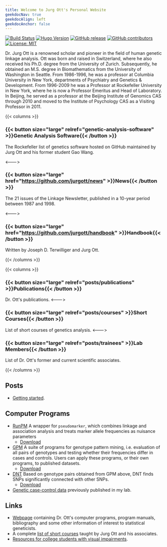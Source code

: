 ```yaml
---
title: Welcome to Jurg Ott's Personal Website
geekdocNav: true 
geekdocAlign: left
geekdocAnchor: false
---
```


<!-- markdownlint-capture -->
<!-- markdownlint-disable MD033 -->

<span class="badge-placeholder">[![Build Status](https://ci.thegeeklab.de/api/badges/thegeeklab/hugo-geekdoc/status.svg)](https://ci.thegeeklab.de/repos/thegeeklab/hugo-geekdoc)</span>
<span class="badge-placeholder">[![Hugo Version](https://img.shields.io/badge/hugo-0.112-blue.svg)](https://gohugo.io)</span>
<span class="badge-placeholder">[![GitHub release](https://img.shields.io/github/v/release/thegeeklab/hugo-geekdoc)](https://github.com/thegeeklab/hugo-geekdoc/releases/latest)</span>
<span class="badge-placeholder">[![GitHub contributors](https://img.shields.io/github/contributors/thegeeklab/hugo-geekdoc)](https://github.com/thegeeklab/hugo-geekdoc/graphs/contributors)</span>
<span class="badge-placeholder">[![License: MIT](https://img.shields.io/github/license/thegeeklab/hugo-geekdoc)](https://github.com/thegeeklab/hugo-geekdoc/blob/main/LICENSE)</span>

<!-- markdownlint-restore -->
Dr. Jurg Ott is a renowned scholar and pioneer in the field of human genetic linkage analysis. Ott was born and raised in Switzerland, where he also received his Ph.D. degree from the University of Zurich. Subsequently, he obtained an M.S. degree in Biomathematics from the University of Washington in Seattle. From 1986-1996, he was a professor at Columbia University in New York, departments of Psychiatry and Genetics & Development. From 1996-2009 he was a Professor at Rockefeller University in New York, where he is now a Professor Emeritus and Head of Laboratory. In Beijing, he served as a professor at the Beijing Institute of Genomics CAS through 2010 and moved to the Institute of Psychology CAS as a Visiting Professor in 2011. 

{{< columns >}}

### {{< button size="large" relref="genetic-analysis-software" >}}Genetic Analysis Software{{< /button >}}

The Rockefeller list of genetics software hosted on GitHub maintained by Jurg Ott and his former student Gao Wang.

<--->

### {{< button size="large" href="https://github.com/jurgott/news" >}}News{{< /button >}}
The 21 issues of the Linkage Newsletter, published in a 10-year period between 1987 and 1998. 

<--->

###  {{< button size="large" href="https://github.com/jurgott/handbook" >}}Handbook{{< /button >}}
Written by Joseph D. Terwilliger and Jurg Ott.

{{< /columns >}}

{{< columns >}}

###  {{< button size="large" relref="posts/publications" >}}Publications{{< /button >}}
Dr. Ott's publications.
<--->

###  {{< button size="large" relref="posts/courses" >}}Short Courses{{< /button >}}
List of short courses of genetics analysis.
<--->

###  {{< button size="large" relref="posts/trainees" >}}Lab Members{{< /button >}}
List of Dr. Ott's former and current scientific associates. 

{{< /columns >}}

## Posts

- [Getting started](posts/getting-started).

## Computer Programs

- [RunPM](programs/run-pm) A wrapper for `pseudomarker`, which combines linkage and association analysis and treats marker allele frequencies as nuisance parameters
  - [Download](https://github.com/jurgott/RunPM)
- [GPM](programs/gpm) A suite of programs for genotype pattern mining, i.e. evaluation of all pairs of genotypes and testing whether their frequencies differ in cases and controls. Users can apply these programs, or their own programs, to published datasets.
  - [Download](https://github.com/jurgott/gpm_prog)
- [DNT](programs/dnt) Based on genotype pairs obtained from GPM above, DNT finds SNPs significantly connected with other SNPs.
  - [Download](https://github.com/jurgott/gpm_dnt)
- [Genetic case-control data](https://github.com/jurgott/gpm_data) previously published in my lab.

## Links

-   [Webpage](https://github.com/jurgott) containing Dr. Ott's computer programs, program manuals, bibliography and some other information of interest to statistical geneticists.
-   A complete [list of short courses](https://lab.rockefeller.edu/ott/ottshortcourses) taught by Jurg Ott and his associates.
-   [Resources for college students with visual impairments](https://www.goodeyes.com/blog/resources-for-visually-impaired-students/).

